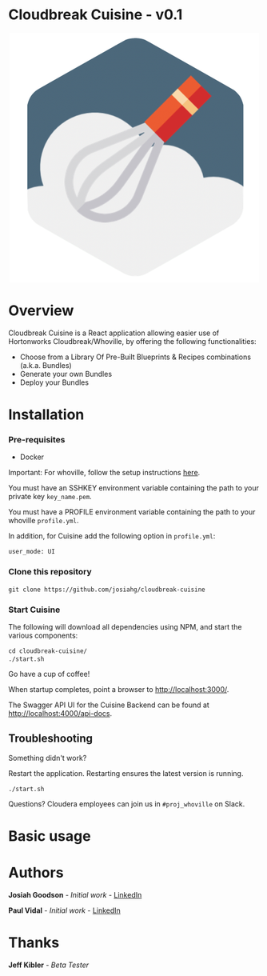 # Cloudbreak Cuisine - v0.1
<div align="center">
<img src="https://github.com/paulvid/cloudbreak-cuisine-frontend/raw/master/src/assets/img/brand/small_logo.png" width="500" height="500" align="middle">
</div>

# Overview

Cloudbreak Cuisine is a React application allowing easier use of Hortonworks Cloudbreak/Whoville, by offering the following functionalities:
* Choose from a Library Of Pre-Built Blueprints & Recipes combinations (a.k.a. Bundles)
* Generate your own Bundles
* Deploy your Bundles

# Installation

### Pre-requisites

* Docker

Important: For whoville, follow the setup instructions [here](https://github.com/Chaffelson/whoville).

You must have an SSHKEY environment variable containing the path to your private key `key_name.pem`.

You must have a PROFILE environment variable containing the path to your whoville `profile.yml`.

In addition, for Cuisine add the following option in `profile.yml`:

```
user_mode: UI
```

### Clone this repository

```
git clone https://github.com/josiahg/cloudbreak-cuisine
```

### Start Cuisine

The following will download all dependencies using NPM, and start the various components:

```
cd cloudbreak-cuisine/
./start.sh
```

Go have a cup of coffee!

When startup completes, point a browser to [http://localhost:3000/](http://localhost:3000/).

The Swagger API  UI for the Cuisine Backend can be found at [http://localhost:4000/api-docs](http://localhost:4000/api-docs).



## Troubleshooting

Something didn't work? 

Restart the application. Restarting ensures the latest version is running.

```
./start.sh
```

Questions? Cloudera employees can join us in `#proj_whoville` on Slack.


# Basic usage


# Authors

**Josiah Goodson** - *Initial work* - [LinkedIn](https://www.linkedin.com/in/josiahgoodson/)

**Paul Vidal** - *Initial work* - [LinkedIn](https://www.linkedin.com/in/paulvid/)

# Thanks

**Jeff Kibler** - *Beta Tester*